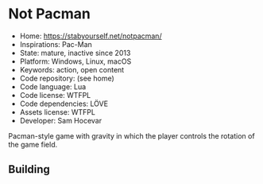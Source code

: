 # Not Pacman

- Home: https://stabyourself.net/notpacman/
- Inspirations: Pac-Man
- State: mature, inactive since 2013
- Platform: Windows, Linux, macOS
- Keywords: action, open content
- Code repository: (see home)
- Code language: Lua
- Code license: WTFPL
- Code dependencies: LÖVE
- Assets license: WTFPL
- Developer: Sam Hocevar

Pacman-style game with gravity in which the player controls the rotation of the game field.

## Building
